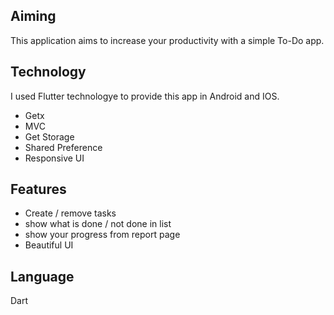 ## Aiming
This application aims to increase your productivity with a simple To-Do app.

## Technology
I used Flutter technologye to provide this app in Android and IOS.<br />
- Getx <br />
- MVC <br />
- Get Storage <br />
- Shared Preference <br />
- Responsive UI <br />

## Features
- Create / remove tasks <br />
- show what is done / not done in list <br />
- show your progress from report page <br />
- Beautiful UI  <br />

## Language 
Dart
